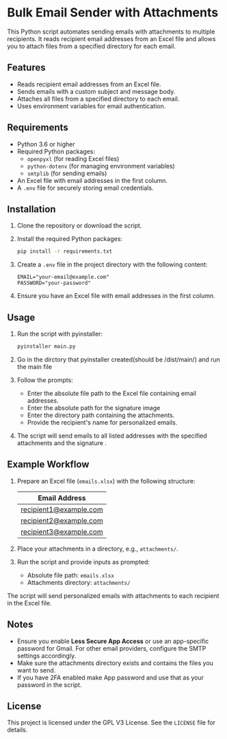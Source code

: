 # Bulk Email Sender with Attachments

This Python script automates sending emails with attachments to multiple recipients. It reads recipient email addresses from an Excel file and allows you to attach files from a specified directory for each email.

## Features

- Reads recipient email addresses from an Excel file.
- Sends emails with a custom subject and message body.
- Attaches all files from a specified directory to each email.
- Uses environment variables for email authentication.

## Requirements

- Python 3.6 or higher
- Required Python packages:
  - `openpyxl` (for reading Excel files)
  - `python-dotenv` (for managing environment variables)
  - `smtplib` (for sending emails)
- An Excel file with email addresses in the first column.
- A `.env` file for securely storing email credentials.

## Installation

1. Clone the repository or download the script.

2. Install the required Python packages:

   ```bash
   pip install -r requirements.txt
   ```
3. Create a `.env` file in the project directory with the following content:

   ```plaintext
   EMAIL="your-email@example.com"
   PASSWORD="your-password"
   ```

4. Ensure you have an Excel file with email addresses in the first column.

## Usage

1. Run the script with pyinstaller:

   ```bash
   pyinstaller main.py
   ```
2. Go in the dirctory that pyinstaller created(should be /dist/main/) and run the main file
3. Follow the prompts:
   - Enter the absolute file path to the Excel file containing email addresses.
   - Enter the absolute path for the signature image
   - Enter the directory path containing the attachments.
   - Provide the recipient's name for personalized emails.

4. The script will send emails to all listed addresses with the specified attachments and the signature .

## Example Workflow

1. Prepare an Excel file (`emails.xlsx`) with the following structure:

   | Email Address      
   |--------------------|
   | recipient1@example.com |
   | recipient2@example.com |
   | recipient3@example.com |

2. Place your attachments in a directory, e.g., `attachments/`.

3. Run the script and provide inputs as prompted:
   - Absolute file path: `emails.xlsx`
   - Attachments directory: `attachments/`

The script will send personalized emails with attachments to each recipient in the Excel file.

## Notes

- Ensure you enable **Less Secure App Access** or use an app-specific password for Gmail. For other email providers, configure the SMTP settings accordingly.
- Make sure the attachments directory exists and contains the files you want to send.
- If you have 2FA enabled make App password and use that as your password in the script.

## License

This project is licensed under the GPL V3 License. See the `LICENSE` file for details.
